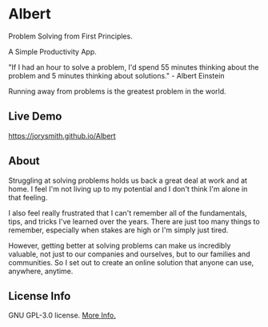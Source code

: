 # Albert
Problem Solving from First Principles. 

A Simple Productivity App.

"If I had an hour to solve a problem, I'd spend 55 minutes thinking about the problem and 5 minutes thinking about solutions." - Albert Einstein

Running away from problems is the greatest problem in the world.

## Live Demo
https://jorysmith.github.io/Albert

## About
Struggling at solving problems holds us back a great deal at work and at home. I feel I'm not living up to my potential and I don't think I'm alone in that feeling.
 
I also feel really frustrated that I can't remember all of the fundamentals, tips, and tricks I've learned over the years. There are just too many things to remember, especially when stakes are high or I'm simply just tired.
 
However, getting better at solving problems can make us incredibly valuable, not just to our companies and ourselves, but to our families and communities. So I set out to create an online solution that anyone can use, anywhere, anytime.

## License Info
GNU GPL-3.0 license. [More Info.](https://github.com/JorySmith/Albert/blob/main/COPYING)
